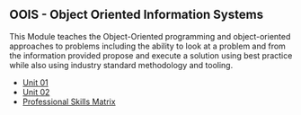 ## OOIS - Object Oriented Information Systems

This Module teaches the Object-Oriented programming and object-oriented approaches to problems including the ability to look at a problem and from the information provided propose and execute a solution using best practice while also using industry standard methodology and tooling.

- [Unit 01](/MyPortfolio/OOIS/Unit01.html)
- [Unit 02](/MyPortfolio/OOIS/Unit02.html)
- [Professional Skills Matrix](/MyPortfolio/OOIS/ProfessionalSkillsMatrix.md)
